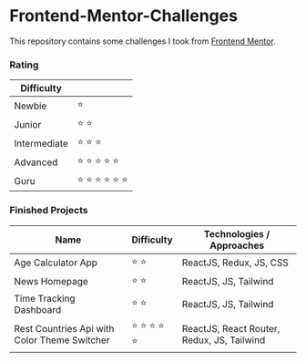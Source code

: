 # Frontend-Mentor-Challenges

This repository contains some challenges I took from [Frontend Mentor](https://www.frontendmentor.io/challenges).


### Rating
| Difficulty   |                                           |
| ------------ | ----------------------------------------- |
| Newbie       | :star:                                    |
| Junior       | :star: :star:                             |
| Intermediate | :star: :star: :star:                      |
| Advanced     | :star: :star: :star: :star: :star:        |
| Guru         | :star: :star: :star: :star: :star: :star: |

### Finished Projects
| Name | Difficulty | Technologies / Approaches |
| ---- | ---------- | ------------------------- |
| Age Calculator App | :star: :star: | ReactJS, Redux, JS, CSS |
| News Homepage | :star: :star: | ReactJS, JS, Tailwind |
| Time Tracking Dashboard | :star: :star: | ReactJS, JS, Tailwind |
| Rest Countries Api with Color Theme Switcher | :star: :star: :star: :star: :star: | ReactJS, React Router, Redux, JS, Tailwind |
